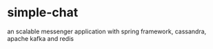 # simple-chat
an scalable messenger application with spring framework, cassandra, apache kafka and redis
